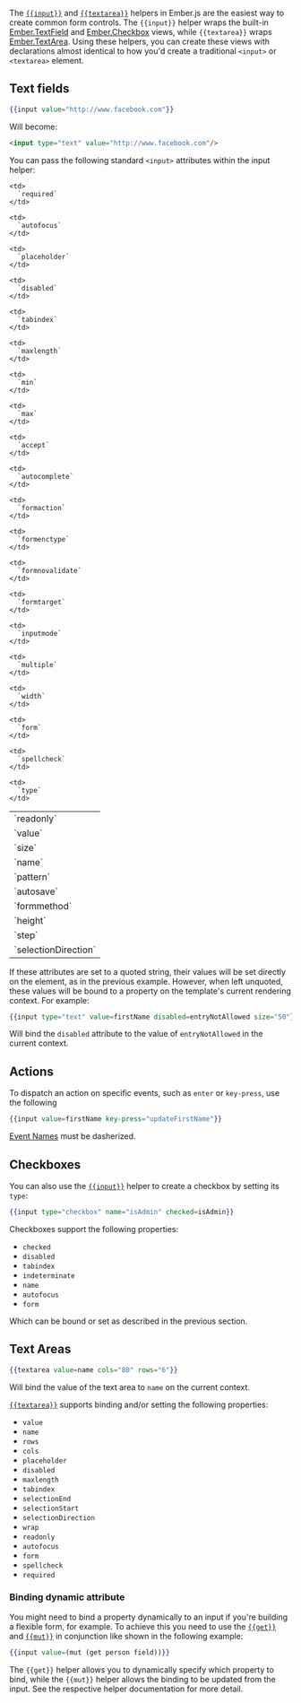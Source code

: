 The [`{{input}}`](http://emberjs.com/api/classes/Ember.Templates.helpers.html#method_input) and [`{{textarea}}`](http://emberjs.com/api/classes/Ember.Templates.helpers.html#method_textarea) helpers in Ember.js are the easiest way to create common form controls. The `{{input}}` helper wraps the built-in [Ember.TextField](http://emberjs.com/api/classes/Ember.TextField.html) and [Ember.Checkbox](http://emberjs.com/api/classes/Ember.Checkbox.html) views, while `{{textarea}}` wraps [Ember.TextArea](http://emberjs.com/api/classes/Ember.TextArea.html). Using these helpers, you can create these views with declarations almost identical to how you'd create a traditional `<input>` or `<textarea>` element.

## Text fields

```handlebars
{{input value="http://www.facebook.com"}}
```

Will become:

```html
<input type="text" value="http://www.facebook.com"/>
```

You can pass the following standard `<input>` attributes within the input helper:

<table>
  <tr>
    <td>
      `readonly`
    </td>
    
    <td>
      `required`
    </td>
    
    <td>
      `autofocus`
    </td>
  </tr>
  
  <tr>
    <td>
      `value`
    </td>
    
    <td>
      `placeholder`
    </td>
    
    <td>
      `disabled`
    </td>
  </tr>
  
  <tr>
    <td>
      `size`
    </td>
    
    <td>
      `tabindex`
    </td>
    
    <td>
      `maxlength`
    </td>
  </tr>
  
  <tr>
    <td>
      `name`
    </td>
    
    <td>
      `min`
    </td>
    
    <td>
      `max`
    </td>
  </tr>
  
  <tr>
    <td>
      `pattern`
    </td>
    
    <td>
      `accept`
    </td>
    
    <td>
      `autocomplete`
    </td>
  </tr>
  
  <tr>
    <td>
      `autosave`
    </td>
    
    <td>
      `formaction`
    </td>
    
    <td>
      `formenctype`
    </td>
  </tr>
  
  <tr>
    <td>
      `formmethod`
    </td>
    
    <td>
      `formnovalidate`
    </td>
    
    <td>
      `formtarget`
    </td>
  </tr>
  
  <tr>
    <td>
      `height`
    </td>
    
    <td>
      `inputmode`
    </td>
    
    <td>
      `multiple`
    </td>
  </tr>
  
  <tr>
    <td>
      `step`
    </td>
    
    <td>
      `width`
    </td>
    
    <td>
      `form`
    </td>
  </tr>
  
  <tr>
    <td>
      `selectionDirection`
    </td>
    
    <td>
      `spellcheck`
    </td>
    
    <td>
      `type`
    </td>
  </tr>
</table>

If these attributes are set to a quoted string, their values will be set directly on the element, as in the previous example. However, when left unquoted, these values will be bound to a property on the template's current rendering context. For example:

```handlebars
{{input type="text" value=firstName disabled=entryNotAllowed size="50"}}
```

Will bind the `disabled` attribute to the value of `entryNotAllowed` in the current context.

## Actions

To dispatch an action on specific events, such as `enter` or `key-press`, use the following

```handlebars
{{input value=firstName key-press="updateFirstName"}}
```

[Event Names](http://emberjs.com/api/classes/Ember.View.html#toc_event-names) must be dasherized.

## Checkboxes

You can also use the [`{{input}}`](http://emberjs.com/api/classes/Ember.Templates.helpers.html#method_input) helper to create a checkbox by setting its `type`:

```handlebars
{{input type="checkbox" name="isAdmin" checked=isAdmin}}
```

Checkboxes support the following properties:

* `checked`
* `disabled`
* `tabindex`
* `indeterminate`
* `name`
* `autofocus`
* `form`

Which can be bound or set as described in the previous section.

## Text Areas

```handlebars
{{textarea value=name cols="80" rows="6"}}
```

Will bind the value of the text area to `name` on the current context.

[`{{textarea}}`](http://emberjs.com/api/classes/Ember.Templates.helpers.html#method_textarea) supports binding and/or setting the following properties:

* `value`
* `name`
* `rows`
* `cols`
* `placeholder`
* `disabled`
* `maxlength`
* `tabindex`
* `selectionEnd`
* `selectionStart`
* `selectionDirection`
* `wrap`
* `readonly`
* `autofocus`
* `form`
* `spellcheck`
* `required`

### Binding dynamic attribute

You might need to bind a property dynamically to an input if you're building a flexible form, for example. To achieve this you need to use the [`{{get}}`](http://emberjs.com/api/classes/Ember.Templates.helpers.html#method_get) and [`{{mut}}`](http://emberjs.com/api/classes/Ember.Templates.helpers.html#method_mut) in conjunction like shown in the following example:

```handlebars
{{input value=(mut (get person field))}}
```

The `{{get}}` helper allows you to dynamically specify which property to bind, while the `{{mut}}` helper allows the binding to be updated from the input. See the respective helper documentation for more detail.